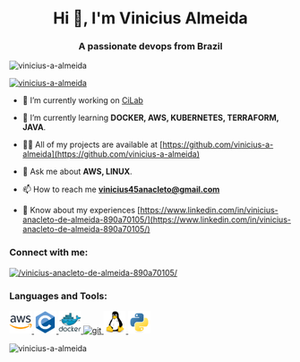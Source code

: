 <h1 align="center">Hi 👋, I'm Vinicius Almeida</h1>
<h3 align="center">A passionate devops from Brazil</h3>

<p align="left"> <img src="https://komarev.com/ghpvc/?username=vinicius-a-almeida&label=Profile%20views&color=0e75b6&style=flat" alt="vinicius-a-almeida" /> </p>

<p align="left"> <a href="https://github.com/ryo-ma/github-profile-trophy"><img src="https://github-profile-trophy.vercel.app/?username=vinicius-a-almeida" alt="vinicius-a-almeida" /></a> </p>

- 🔭 I’m currently working on [CiLab](https://github.com/cilab-ufersa)

- 🌱 I’m currently learning **DOCKER, AWS, KUBERNETES, TERRAFORM, JAVA**.

- 👨‍💻 All of my projects are available at [https://github.com/vinicius-a-almeida](https://github.com/vinicius-a-almeida)

- 💬 Ask me about **AWS, LINUX**.

- 📫 How to reach me **vinicius45anacleto@gmail.com**

- 📄 Know about my experiences [https://www.linkedin.com/in/vinicius-anacleto-de-almeida-890a70105/](https://www.linkedin.com/in/vinicius-anacleto-de-almeida-890a70105/)

<h3 align="left">Connect with me:</h3>
<p align="left">
<a href="https://linkedin.com/in//vinicius-anacleto-de-almeida-890a70105/" target="blank"><img align="center" src="https://raw.githubusercontent.com/rahuldkjain/github-profile-readme-generator/master/src/images/icons/Social/linked-in-alt.svg" alt="/vinicius-anacleto-de-almeida-890a70105/" height="30" width="40" /></a>
</p>

<h3 align="left">Languages and Tools:</h3>
<p align="left"> <a href="https://aws.amazon.com" target="_blank" rel="noreferrer"> <img src="https://raw.githubusercontent.com/devicons/devicon/master/icons/amazonwebservices/amazonwebservices-original-wordmark.svg" alt="aws" width="40" height="40"/> </a> <a href="https://www.cprogramming.com/" target="_blank" rel="noreferrer"> <img src="https://raw.githubusercontent.com/devicons/devicon/master/icons/c/c-original.svg" alt="c" width="40" height="40"/> </a> <a href="https://www.docker.com/" target="_blank" rel="noreferrer"> <img src="https://raw.githubusercontent.com/devicons/devicon/master/icons/docker/docker-original-wordmark.svg" alt="docker" width="40" height="40"/> </a> <a href="https://git-scm.com/" target="_blank" rel="noreferrer"> <img src="https://www.vectorlogo.zone/logos/git-scm/git-scm-icon.svg" alt="git" width="40" height="40"/> </a> <a href="https://www.linux.org/" target="_blank" rel="noreferrer"> <img src="https://raw.githubusercontent.com/devicons/devicon/master/icons/linux/linux-original.svg" alt="linux" width="40" height="40"/> </a> <a href="https://www.python.org" target="_blank" rel="noreferrer"> <img src="https://raw.githubusercontent.com/devicons/devicon/master/icons/python/python-original.svg" alt="python" width="40" height="40"/> </a> </p>

<p><img align="center" src="https://github-readme-streak-stats.herokuapp.com/?user=vinicius-a-almeida&" alt="vinicius-a-almeida" /></p>
